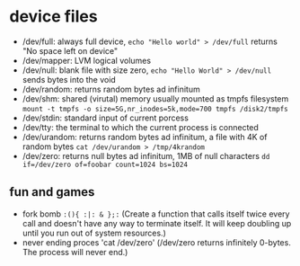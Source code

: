 # device files

- /dev/full: always full device, `echo "Hello world" > /dev/full` returns "No space left on device"
- /dev/mapper: LVM logical volumes
- /dev/null: blank file with size zero, `echo "Hello World" > /dev/null` sends bytes into the void
- /dev/random: returns random bytes ad infinitum
- /dev/shm: shared (virutal) memory usually mounted as tmpfs filesystem `mount -t tmpfs -o size=5G,nr_inodes=5k,mode=700 tmpfs /disk2/tmpfs`
- /dev/stdin: standard input of current porcess
- /dev/tty: the terminal to which the current process is connected
- /dev/urandom: returns random bytes ad infinitum, a file with 4K of random bytes `cat /dev/urandom > /tmp/4krandom`
- /dev/zero: returns null bytes ad infinitum, 1MB of null characters `dd if=/dev/zero of=foobar count=1024 bs=1024`

## fun and games

- fork bomb `:(){ :|: & };:` (Create a function that calls itself twice every call and doesn't have any way to terminate itself. It will keep doubling up until you run out of system resources.)
- never ending proces 'cat /dev/zero' (/dev/zero returns infinitely 0-bytes. The process will never end.)
